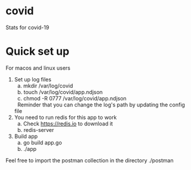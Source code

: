 # covid
Stats for covid-19

# Quick set up

For macos and linux users

1. Set up log files  <br />
&nbsp; a. mkdir /var/log/covid  <br />
&nbsp; b. touch /var/log/covid/app.ndjson  <br />
&nbsp; c. chmod -R 0777 /var/log/covid/app.ndjson  <br />
&nbsp; Reminder that you can change the log's path by updating the config file  <br />
2. You need to run redis for this app to work  <br />
&nbsp; a. Check https://redis.io to download  it<br />
&nbsp; b. redis-server  <br />
3. Build app  <br />
&nbsp; a. go build app.go  <br />
&nbsp; b. ./app  <br />

Feel free to import the postman collection in the directory ./postman  <br />
